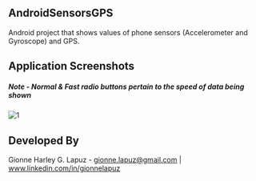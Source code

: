 ## AndroidSensorsGPS
Android project that shows values of phone sensors (Accelerometer and Gyroscope) and GPS.

## Application Screenshots
##### Note - Normal & Fast radio buttons pertain to the speed of data being shown
![1](https://user-images.githubusercontent.com/33053218/32034753-1b1e5392-ba47-11e7-922d-4e5f2f9043f3.jpeg)

## Developed By
Gionne Harley G. Lapuz - gionne.lapuz@gmail.com | www.linkedin.com/in/gionnelapuz

